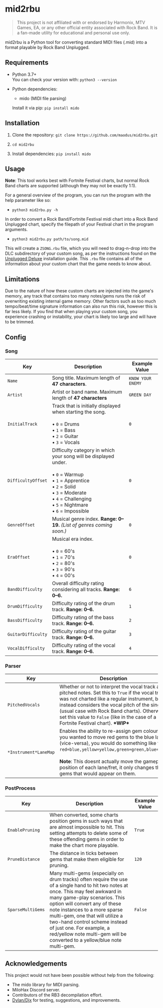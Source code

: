# mid2rbu

> This project is not affiliated with or endorsed by Harmonix, MTV Games, EA, or any other official entity associated with Rock Band. It is a fan-made utility for educational and personal use only.

mid2rbu is a Python tool for converting standard MIDI files (.mid) into a format playable by Rock Band Unplugged. 

## Requirements

- Python 3.7+  
  You can check your version with: `python3 --version`

- Python dependencies:
  - mido (MIDI file parsing)

  Install it via pip: `pip install mido`

## Installation

1. Clone the repository:
   `git clone https://github.com/maodus/mid2rbu.git`

2. `cd mid2rbu`

3. Install dependencies: `pip install mido`

## Usage

**Note**: This tool works best with Fortnite Festival charts, but normal Rock Band charts are supported (although they may not be exactly 1:1).

For a general overview of the program, you can run the program with the help parameter like so:

- `python3 mid2rbu.py -h`

In order to convert a Rock Band/Fortnite Festival midi chart into a Rock Band Unplugged chart, specify the filepath of your Festival chart in the program arguments.

- `python3 mid2rbu.py path/to/song.mid`

This will create a `ZSONG.rbu` file, which you will need to drag-n-drop into the DLC subdirectory of your custom song, as per the instructions found on the [Unplugged Deluxe](https://github.com/maodus/UnpluggedDeluxe#custom-songs) installation guide. This `.rbu` file contains all of the information about your custom chart that the game needs to know about.

## Limitations

Due to the nature of how these custom charts are injected into the game's memory, any track that contains too many notes/gems runs the risk of overwriting existing internal game memory. Other factors such as too much tempo/beat/time signature information can also run this risk, however this is far less likely. If you find that when playing your custom song, you experience crashing or instability, your chart is likely too large and will have to be trimmed.

## Config

### Song

| Key | Description | Example Value |
|---|---|---|
| `Name` | Song title. Maximum length of **47 characters**. | `KNOW YOUR ENEMY` |
| `Artist` | Artist or band name. Maximum length of **47 characters** | `GREEN DAY` |
| `InitialTrack` | Track that is initially displayed when starting the song. <br><br>• `0` = Drums <br>• `1` = Bass <br>• `2` = Guitar <br>• `3` = Vocals | `0` |
| `DifficultyOffset` | Difficulty category in which your song will be displayed under. <br><br>• `0` = Warmup <br>• `1` = Apprentice <br>• `2` = Solid <br>• `3` = Moderate <br>• `4` = Challenging <br>• `5` = Nightmare <br>• `6` = Impossible | `0` |
| `GenreOffset` | Musical genre index. **Range: 0–19.** *(List of genres coming soon.)*  | `0` |
| `EraOffset` | Musical era index. <br><br>• `0` = 60's <br>• `1` = 70's <br>• `2` = 80's <br>• `3` = 90's <br>• `4` = 00's | `0` |
| `BandDifficulty` | Overall difficulty rating considering all tracks. **Range: 0–6.** | `6` |
| `DrumDifficulty` |  Difficulty rating of the drum track. **Range: 0–6.**   | `1` |
| `BassDifficulty` |  Difficulty rating of the bass track. **Range: 0–6.**   | `2` |
| `GuitarDifficulty` |  Difficulty rating of the guitar track. **Range: 0–6.**   | `3` |
| `VocalDifficulty` |  Difficulty rating of the vocal track. **Range: 0–6.**   | `4` |

### Parser

| Key | Description | Example Value |
|---|---|---|
| `PitchedVocals` | Whether or not to interpret the vocal track as pitched notes. Set this to `True` if the vocal track was not charted like a regular instrument, but instead considers the vocal pitch of the singer (usual case with Rock Band charts). Otherwise, set this value to `False` (like in the case of a Fortnite Festival chart). **\*WIP\*** | `True` |
| `*Instrument*LaneMap` | Enables the ability to re-assign gem colours. If you wanted to move red gems to the blue lane (vice-versa), you would do something like this: `red=blue,yellow=yellow,green=green,blue=red`. <br><br> **Note**: This doesnt actually move the gameplay position of each lane/fret, it only changes the gems that would appear on them. | `red=blue,yellow=yellow,green=green,blue=red` |

### PostProcess

| Key | Description | Example Value |
|---|---|---|
| `EnablePruning` | When converted, some charts position gems in such ways that are almost impossible to hit. This setting attempts to delete some of these offending gems in order to make the chart more playable. | `True` |
| `PruneDistance` | The distance in ticks between gems that make them eligible for pruning. | `120` |
| `SparseMultiGems` | Many multi-gems (especially on drum tracks) often require the use of a single hand to hit two notes at once. This may feel awkward in many game-play scenarios. This option will convert any of these note instances to a more sparse multi-gem, one that will utilize a two-hand control scheme instead of just one. For example, a red/yellow note multi-gem will be converted to a yellow/blue note multi-gem.  | `False` |

## Acknowledgements

This project would not have been possible without help from the following:

- The mido library for MIDI parsing.
- MiloHax Discord server.
- Contributors of the RB3 decompilation effort.
- [Dylan/Djx](https://www.youtube.com/@djx1100REBORN) for testing, suggestions, and improvements.
